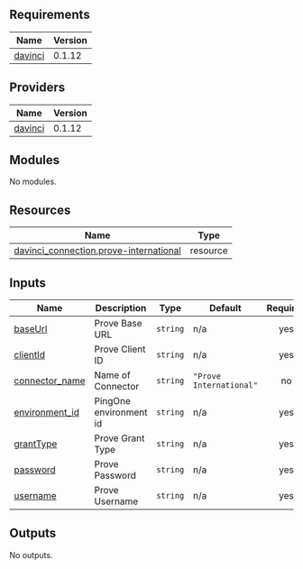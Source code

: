 <!-- BEGIN_TF_DOCS -->
## Requirements

| Name | Version |
|------|---------|
| <a name="requirement_davinci"></a> [davinci](#requirement\_davinci) | 0.1.12 |

## Providers

| Name | Version |
|------|---------|
| <a name="provider_davinci"></a> [davinci](#provider\_davinci) | 0.1.12 |

## Modules

No modules.

## Resources

| Name | Type |
|------|------|
| [davinci_connection.prove-international](https://registry.terraform.io/providers/pingidentity/davinci/0.1.12/docs/resources/connection) | resource |

## Inputs

| Name | Description | Type | Default | Required |
|------|-------------|------|---------|:--------:|
| <a name="input_baseUrl"></a> [baseUrl](#input\_baseUrl) | Prove Base URL | `string` | n/a | yes |
| <a name="input_clientId"></a> [clientId](#input\_clientId) | Prove Client ID | `string` | n/a | yes |
| <a name="input_connector_name"></a> [connector\_name](#input\_connector\_name) | Name of Connector | `string` | `"Prove International"` | no |
| <a name="input_environment_id"></a> [environment\_id](#input\_environment\_id) | PingOne environment id | `string` | n/a | yes |
| <a name="input_grantType"></a> [grantType](#input\_grantType) | Prove Grant Type | `string` | n/a | yes |
| <a name="input_password"></a> [password](#input\_password) | Prove Password | `string` | n/a | yes |
| <a name="input_username"></a> [username](#input\_username) | Prove Username | `string` | n/a | yes |

## Outputs

No outputs.
<!-- END_TF_DOCS -->